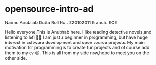 # opensource-intro-ad

Name: Anubhab Dutta
Roll No.: 220102011
Branch: ECE

Hello everyone,This is Anubhab here. 
I like reading detective novels,and listening to lofi 🎵🎵
I am just a beginner in programming, but have huge interest in software development and open source projects.
My main motivation for programming is to create fun projects and of course add them to my cv 😉.
This is all from my side now,hope to meet you on the other side.